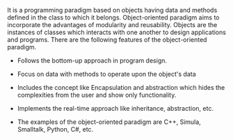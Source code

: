 It is a programming paradigm based on objects having data and methods
defined in the class to which it belongs. Object-oriented paradigm aims
to incorporate the advantages of modularity and reusability. Objects are
the instances of classes which interacts with one another to design
applications and programs. There are the following features of the
object-oriented paradigm.

- Follows the bottom-up approach in program design.

- Focus on data with methods to operate upon the object's data

- Includes the concept like Encapsulation and abstraction which hides
  the complexities from the user and show only functionality.

- Implements the real-time approach like inheritance, abstraction,
  etc.

- The examples of the object-oriented paradigm are C++, Simula,
  Smalltalk, Python, C#, etc.